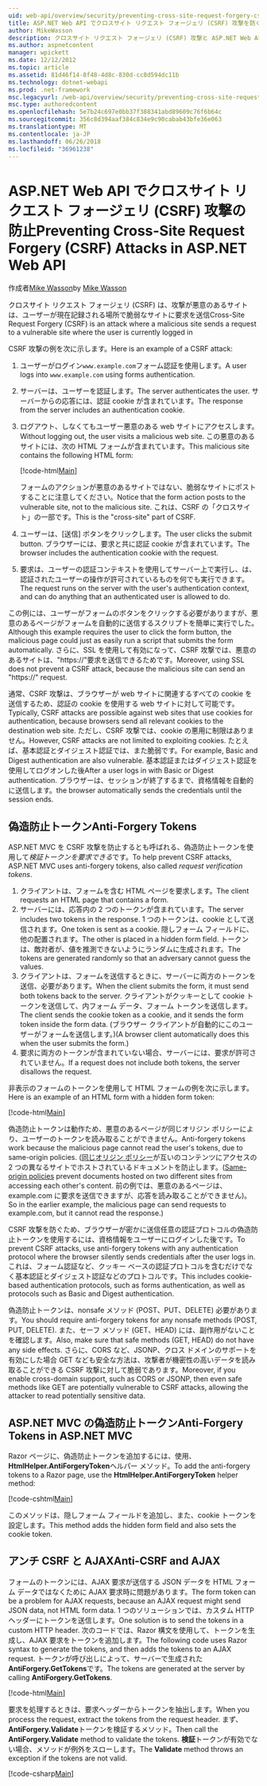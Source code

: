 ```yaml
---
uid: web-api/overview/security/preventing-cross-site-request-forgery-csrf-attacks
title: ASP.NET Web API でクロスサイト リクエスト フォージェリ (CSRF) 攻撃を防ぐ |Microsoft ドキュメント
author: MikeWasson
description: クロスサイト リクエスト フォージェリ (CSRF) 攻撃と ASP.NET Web API でアンチ CSRF メジャーを実装する方法について説明します。
ms.author: aspnetcontent
manager: wpickett
ms.date: 12/12/2012
ms.topic: article
ms.assetid: 81d46f14-8f48-4d8c-830d-cc8d594dc11b
ms.technology: dotnet-webapi
ms.prod: .net-framework
msc.legacyurl: /web-api/overview/security/preventing-cross-site-request-forgery-csrf-attacks
msc.type: authoredcontent
ms.openlocfilehash: 5e7b24c697e0bb37f388341abd89609c76f6b64c
ms.sourcegitcommit: 356c8d394aaf384c834e9c90cabab43bfe36e063
ms.translationtype: MT
ms.contentlocale: ja-JP
ms.lasthandoff: 06/26/2018
ms.locfileid: "36961238"
---
```

<a name="preventing-cross-site-request-forgery-csrf-attacks-in-aspnet-web-api"></a><span data-ttu-id="cf9cf-103">ASP.NET Web API でクロスサイト リクエスト フォージェリ (CSRF) 攻撃の防止</span><span class="sxs-lookup"><span data-stu-id="cf9cf-103">Preventing Cross-Site Request Forgery (CSRF) Attacks in ASP.NET Web API</span></span>
====================
<span data-ttu-id="cf9cf-104">作成者[Mike Wasson](https://github.com/MikeWasson)</span><span class="sxs-lookup"><span data-stu-id="cf9cf-104">by [Mike Wasson](https://github.com/MikeWasson)</span></span>

<span data-ttu-id="cf9cf-105">クロスサイト リクエスト フォージェリ (CSRF) は、攻撃が悪意のあるサイトは、ユーザーが現在記録される場所で脆弱なサイトに要求を送信</span><span class="sxs-lookup"><span data-stu-id="cf9cf-105">Cross-Site Request Forgery (CSRF) is an attack where a malicious site sends a request to a vulnerable site where the user is currently logged in</span></span>

<span data-ttu-id="cf9cf-106">CSRF 攻撃の例を次に示します。</span><span class="sxs-lookup"><span data-stu-id="cf9cf-106">Here is an example of a CSRF attack:</span></span>

1. <span data-ttu-id="cf9cf-107">ユーザーがログイン`www.example.com`フォーム認証を使用します。</span><span class="sxs-lookup"><span data-stu-id="cf9cf-107">A user logs into `www.example.com` using forms authentication.</span></span>
2. <span data-ttu-id="cf9cf-108">サーバーは、ユーザーを認証します。</span><span class="sxs-lookup"><span data-stu-id="cf9cf-108">The server authenticates the user.</span></span> <span data-ttu-id="cf9cf-109">サーバーからの応答には、認証 cookie が含まれています。</span><span class="sxs-lookup"><span data-stu-id="cf9cf-109">The response from the server includes an authentication cookie.</span></span>
3. <span data-ttu-id="cf9cf-110">ログアウト、しなくてもユーザー悪意のある web サイトにアクセスします。</span><span class="sxs-lookup"><span data-stu-id="cf9cf-110">Without logging out, the user visits a malicious web site.</span></span> <span data-ttu-id="cf9cf-111">この悪意のあるサイトには、次の HTML フォームが含まれています。</span><span class="sxs-lookup"><span data-stu-id="cf9cf-111">This malicious site contains the following HTML form:</span></span> 

    [!code-html[Main](preventing-cross-site-request-forgery-csrf-attacks/samples/sample1.html)]

    <span data-ttu-id="cf9cf-112">フォームのアクションが悪意のあるサイトではない、脆弱なサイトにポストすることに注意してください。</span><span class="sxs-lookup"><span data-stu-id="cf9cf-112">Notice that the form action posts to the vulnerable site, not to the malicious site.</span></span> <span data-ttu-id="cf9cf-113">これは、CSRF の「クロスサイト」の一部です。</span><span class="sxs-lookup"><span data-stu-id="cf9cf-113">This is the "cross-site" part of CSRF.</span></span>
4. <span data-ttu-id="cf9cf-114">ユーザーは、[送信] ボタンをクリックします。</span><span class="sxs-lookup"><span data-stu-id="cf9cf-114">The user clicks the submit button.</span></span> <span data-ttu-id="cf9cf-115">ブラウザーには、要求と共に認証 cookie が含まれています。</span><span class="sxs-lookup"><span data-stu-id="cf9cf-115">The browser includes the authentication cookie with the request.</span></span>
5. <span data-ttu-id="cf9cf-116">要求は、ユーザーの認証コンテキストを使用してサーバー上で実行し、は、認証されたユーザーの操作が許可されているものを何でも実行できます。</span><span class="sxs-lookup"><span data-stu-id="cf9cf-116">The request runs on the server with the user's authentication context, and can do anything that an authenticated user is allowed to do.</span></span>

<span data-ttu-id="cf9cf-117">この例には、ユーザーがフォームのボタンをクリックする必要がありますが、悪意のあるページがフォームを自動的に送信するスクリプトを簡単に実行でした。</span><span class="sxs-lookup"><span data-stu-id="cf9cf-117">Although this example requires the user to click the form button, the malicious page could just as easily run a script that submits the form automatically.</span></span> <span data-ttu-id="cf9cf-118">さらに、SSL を使用して有効になって、CSRF 攻撃では、悪意のあるサイトは、"https://"要求を送信できるためです。</span><span class="sxs-lookup"><span data-stu-id="cf9cf-118">Moreover, using SSL does not prevent a CSRF attack, because the malicious site can send an "https://" request.</span></span>

<span data-ttu-id="cf9cf-119">通常、CSRF 攻撃は、ブラウザーが web サイトに関連するすべての cookie を送信するため、認証の cookie を使用する web サイトに対して可能です。</span><span class="sxs-lookup"><span data-stu-id="cf9cf-119">Typically, CSRF attacks are possible against web sites that use cookies for authentication, because browsers send all relevant cookies to the destination web site.</span></span> <span data-ttu-id="cf9cf-120">ただし、CSRF 攻撃では、cookie の悪用に制限はありません。</span><span class="sxs-lookup"><span data-stu-id="cf9cf-120">However, CSRF attacks are not limited to exploiting cookies.</span></span> <span data-ttu-id="cf9cf-121">たとえば、基本認証とダイジェスト認証では、また脆弱です。</span><span class="sxs-lookup"><span data-stu-id="cf9cf-121">For example, Basic and Digest authentication are also vulnerable.</span></span> <span data-ttu-id="cf9cf-122">基本認証またはダイジェスト認証を使用してログオンした後</span><span class="sxs-lookup"><span data-stu-id="cf9cf-122">After a user logs in with Basic or Digest authentication.</span></span> <span data-ttu-id="cf9cf-123">ブラウザーは、セッションが終了するまで、資格情報を自動的に送信します。</span><span class="sxs-lookup"><span data-stu-id="cf9cf-123">the browser automatically sends the credentials until the session ends.</span></span>

## <a name="anti-forgery-tokens"></a><span data-ttu-id="cf9cf-124">偽造防止トークン</span><span class="sxs-lookup"><span data-stu-id="cf9cf-124">Anti-Forgery Tokens</span></span>

<span data-ttu-id="cf9cf-125">ASP.NET MVC を CSRF 攻撃を防止するとも呼ばれる、偽造防止トークンを使用して*検証トークンを要求できる*です。</span><span class="sxs-lookup"><span data-stu-id="cf9cf-125">To help prevent CSRF attacks, ASP.NET MVC uses anti-forgery tokens, also called *request verification tokens*.</span></span>

1. <span data-ttu-id="cf9cf-126">クライアントは、フォームを含む HTML ページを要求します。</span><span class="sxs-lookup"><span data-stu-id="cf9cf-126">The client requests an HTML page that contains a form.</span></span>
2. <span data-ttu-id="cf9cf-127">サーバーには、応答内の 2 つのトークンが含まれています。</span><span class="sxs-lookup"><span data-stu-id="cf9cf-127">The server includes two tokens in the response.</span></span> <span data-ttu-id="cf9cf-128">1 つのトークンは、cookie として送信されます。</span><span class="sxs-lookup"><span data-stu-id="cf9cf-128">One token is sent as a cookie.</span></span> <span data-ttu-id="cf9cf-129">隠しフォーム フィールドに、他の配置されます。</span><span class="sxs-lookup"><span data-stu-id="cf9cf-129">The other is placed in a hidden form field.</span></span> <span data-ttu-id="cf9cf-130">トークンは、敵対者が、値を推測できないようにランダムに生成されます。</span><span class="sxs-lookup"><span data-stu-id="cf9cf-130">The tokens are generated randomly so that an adversary cannot guess the values.</span></span>
3. <span data-ttu-id="cf9cf-131">クライアントは、フォームを送信するときに、サーバーに両方のトークンを送信、必要があります。</span><span class="sxs-lookup"><span data-stu-id="cf9cf-131">When the client submits the form, it must send both tokens back to the server.</span></span> <span data-ttu-id="cf9cf-132">クライアントがクッキーとして cookie トークンを送信して、内フォーム データ、フォーム トークンを送信します。</span><span class="sxs-lookup"><span data-stu-id="cf9cf-132">The client sends the cookie token as a cookie, and it sends the form token inside the form data.</span></span> <span data-ttu-id="cf9cf-133">(ブラウザー クライアントが自動的にこのユーザーがフォームを送信します。)</span><span class="sxs-lookup"><span data-stu-id="cf9cf-133">(A browser client automatically does this when the user submits the form.)</span></span>
4. <span data-ttu-id="cf9cf-134">要求に両方のトークンが含まれていない場合、サーバーには、要求が許可されていません。</span><span class="sxs-lookup"><span data-stu-id="cf9cf-134">If a request does not include both tokens, the server disallows the request.</span></span>

<span data-ttu-id="cf9cf-135">非表示のフォームのトークンを使用して HTML フォームの例を次に示します。</span><span class="sxs-lookup"><span data-stu-id="cf9cf-135">Here is an example of an HTML form with a hidden form token:</span></span>

[!code-html[Main](preventing-cross-site-request-forgery-csrf-attacks/samples/sample2.html)]

<span data-ttu-id="cf9cf-136">偽造防止トークンは動作ため、悪意のあるページが同じオリジン ポリシーにより、ユーザーのトークンを読み取ることができません。</span><span class="sxs-lookup"><span data-stu-id="cf9cf-136">Anti-forgery tokens work because the malicious page cannot read the user's tokens, due to same-origin policies.</span></span> <span data-ttu-id="cf9cf-137">([同じオリジン ポリシー](http://www.w3.org/Security/wiki/Same_Origin_Policy)が互いのコンテンツにアクセスの 2 つの異なるサイトでホストされているドキュメントを防止します。</span><span class="sxs-lookup"><span data-stu-id="cf9cf-137">([Same-origin policies](http://www.w3.org/Security/wiki/Same_Origin_Policy) prevent documents hosted on two different sites from accessing each other's content.</span></span> <span data-ttu-id="cf9cf-138">前の例では、悪意のあるページは、example.com に要求を送信できますが、応答を読み取ることができません)。</span><span class="sxs-lookup"><span data-stu-id="cf9cf-138">So in the earlier example, the malicious page can send requests to example.com, but it cannot read the response.)</span></span>

<span data-ttu-id="cf9cf-139">CSRF 攻撃を防ぐため、ブラウザーが密かに送信任意の認証プロトコルの偽造防止トークンを使用するには、資格情報をユーザーにログインした後です。</span><span class="sxs-lookup"><span data-stu-id="cf9cf-139">To prevent CSRF attacks, use anti-forgery tokens with any authentication protocol where the browser silently sends credentials after the user logs in.</span></span> <span data-ttu-id="cf9cf-140">これは、フォーム認証など、クッキー ベースの認証プロトコルを含むだけでなく基本認証とダイジェスト認証などのプロトコルです。</span><span class="sxs-lookup"><span data-stu-id="cf9cf-140">This includes cookie-based authentication protocols, such as forms authentication, as well as protocols such as Basic and Digest authentication.</span></span>

<span data-ttu-id="cf9cf-141">偽造防止トークンは、nonsafe メソッド (POST、PUT、DELETE) 必要があります。</span><span class="sxs-lookup"><span data-stu-id="cf9cf-141">You should require anti-forgery tokens for any nonsafe methods (POST, PUT, DELETE).</span></span> <span data-ttu-id="cf9cf-142">また、セーフ メソッド (GET、HEAD) には、副作用がないことを確認します。</span><span class="sxs-lookup"><span data-stu-id="cf9cf-142">Also, make sure that safe methods (GET, HEAD) do not have any side effects.</span></span> <span data-ttu-id="cf9cf-143">さらに、CORS など、JSONP、クロス ドメインのサポートを有効にした場合 GET なども安全な方法は、攻撃者が機密性の高いデータを読み取ることができる CSRF 攻撃に対して脆弱であります。</span><span class="sxs-lookup"><span data-stu-id="cf9cf-143">Moreover, if you enable cross-domain support, such as CORS or JSONP, then even safe methods like GET are potentially vulnerable to CSRF attacks, allowing the attacker to read potentially sensitive data.</span></span>

## <a name="anti-forgery-tokens-in-aspnet-mvc"></a><span data-ttu-id="cf9cf-144">ASP.NET MVC の偽造防止トークン</span><span class="sxs-lookup"><span data-stu-id="cf9cf-144">Anti-Forgery Tokens in ASP.NET MVC</span></span>

<span data-ttu-id="cf9cf-145">Razor ページに、偽造防止トークンを追加するには、使用、 **HtmlHelper.AntiForgeryToken**ヘルパー メソッド。</span><span class="sxs-lookup"><span data-stu-id="cf9cf-145">To add the anti-forgery tokens to a Razor page, use the **HtmlHelper.AntiForgeryToken** helper method:</span></span>

[!code-cshtml[Main](preventing-cross-site-request-forgery-csrf-attacks/samples/sample3.cshtml)]

<span data-ttu-id="cf9cf-146">このメソッドは、隠しフォーム フィールドを追加し、また、cookie トークンを設定します。</span><span class="sxs-lookup"><span data-stu-id="cf9cf-146">This method adds the hidden form field and also sets the cookie token.</span></span>

## <a name="anti-csrf-and-ajax"></a><span data-ttu-id="cf9cf-147">アンチ CSRF と AJAX</span><span class="sxs-lookup"><span data-stu-id="cf9cf-147">Anti-CSRF and AJAX</span></span>

<span data-ttu-id="cf9cf-148">フォームのトークンには、AJAX 要求が送信する JSON データを HTML フォーム データではなくために AJAX 要求時に問題があります。</span><span class="sxs-lookup"><span data-stu-id="cf9cf-148">The form token can be a problem for AJAX requests, because an AJAX request might send JSON data, not HTML form data.</span></span> <span data-ttu-id="cf9cf-149">1 つのソリューションでは、カスタム HTTP ヘッダーにトークンを送信します。</span><span class="sxs-lookup"><span data-stu-id="cf9cf-149">One solution is to send the tokens in a custom HTTP header.</span></span> <span data-ttu-id="cf9cf-150">次のコードでは、Razor 構文を使用して、トークンを生成し、AJAX 要求をトークンを追加します。</span><span class="sxs-lookup"><span data-stu-id="cf9cf-150">The following code uses Razor syntax to generate the tokens, and then adds the tokens to an AJAX request.</span></span> <span data-ttu-id="cf9cf-151">トークンが呼び出しによって、サーバーで生成された**AntiForgery.GetTokens**です。</span><span class="sxs-lookup"><span data-stu-id="cf9cf-151">The tokens are generated at the server by calling **AntiForgery.GetTokens**.</span></span>

[!code-html[Main](preventing-cross-site-request-forgery-csrf-attacks/samples/sample4.html)]

<span data-ttu-id="cf9cf-152">要求を処理するときは、要求ヘッダーからトークンを抽出します。</span><span class="sxs-lookup"><span data-stu-id="cf9cf-152">When you process the request, extract the tokens from the request header.</span></span> <span data-ttu-id="cf9cf-153">まず、 **AntiForgery.Validate**トークンを検証するメソッド。</span><span class="sxs-lookup"><span data-stu-id="cf9cf-153">Then call the **AntiForgery.Validate** method to validate the tokens.</span></span> <span data-ttu-id="cf9cf-154">**検証**トークンが有効でない場合、メソッドが例外をスローします。</span><span class="sxs-lookup"><span data-stu-id="cf9cf-154">The **Validate** method throws an exception if the tokens are not valid.</span></span>

[!code-csharp[Main](preventing-cross-site-request-forgery-csrf-attacks/samples/sample5.cs)]

